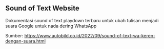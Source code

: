 Sound of Text Website
---

Dokumentasi sound of text playdown terbaru untuk ubah tulisan menjadi suara Google untuk nada dering WhatsApp

Sumber: https://www.autobild.co.id/2022/09/sound-of-text-wa-keren-dengan-suara.html
